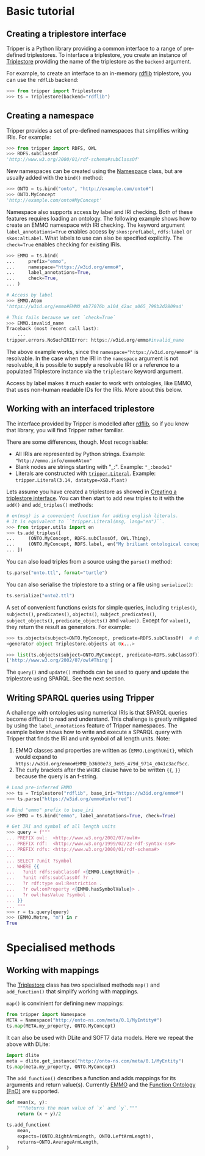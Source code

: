 Basic tutorial
==============
<!-- markdownlint-disable MD007 -->

Creating a triplestore interface
--------------------------------
Tripper is a Python library providing a common interface to a range of pre-defined triplestores.
To interface a triplestore, you create an instance of [Triplestore] providing the name of the triplestore as the `backend` argument.

For example, to create an interface to an in-memory [rdflib] triplestore, you can use the `rdflib` backend:

```python
>>> from tripper import Triplestore
>>> ts = Triplestore(backend="rdflib")

```


Creating a namespace
--------------------
Tripper provides a set of pre-defined namespaces that simplifies writing IRIs.
For example:

```python
>>> from tripper import RDFS, OWL
>>> RDFS.subClassOf
'http://www.w3.org/2000/01/rdf-schema#subClassOf'

```

New namespaces can be created using the [Namespace] class, but are usually added with the `bind()` method:

```python
>>> ONTO = ts.bind("onto", "http://example.com/onto#")
>>> ONTO.MyConcept
'http://example.com/onto#MyConcept'

```

Namespace also supports access by label and IRI checking.
Both of these features requires loading an ontology.
The following example shows how to create an EMMO namespace with IRI checking.
The keyword argument `label_annotations=True` enables access by `skos:prefLabel`, `rdfs:label` or `skos:altLabel`.
What labels to use can also be specified explicitly.
The `check=True` enables checking for existing IRIs.

```python
>>> EMMO = ts.bind(
...     prefix="emmo",
...     namespace="https://w3id.org/emmo#",
...     label_annotations=True,
...     check=True,
... )

# Access by label
>>> EMMO.Atom
'https://w3id.org/emmo#EMMO_eb77076b_a104_42ac_a065_798b2d2809ad'

# This fails because we set `check=True`
>>> EMMO.invalid_name
Traceback (most recent call last):
    ...
tripper.errors.NoSuchIRIError: https://w3id.org/emmo#invalid_name

```

The above example works, since the `namespace="https://w3id.org/emmo#"` is resolvable.
In the case when the IRI in the `namespace` argument is not resolvable, it is possible to supply a resolvable IRI or a reference to a populated Triplestore instance via the `triplestore` keyword argument.

Access by label makes it much easier to work with ontologies, like EMMO, that uses non-human readable IDs for the IRIs.
More about this below.




Working with an interfaced triplestore
--------------------------------------
The interface provided by Tripper is modelled after [rdflib], so if you know that library, you will find Tripper rather familiar.

There are some differences, though. Most recognisable:
* All IRIs are represented by Python strings.
  Example: `"http://emmo.info/emmo#Atom"`
* Blank nodes are strings starting with "_:".
  Example: `"_:bnode1"`
* Literals are constructed with [`tripper.Literal`][Literal].
  Example: `tripper.Literal(3.14, datatype=XSD.float)`

Lets assume you have created a triplestore as showed in [Creating a triplestore interface].
You can then start to add new triples to it with the `add()` and `add_triples()` methods:

```python
# en(msg) is a convenient function for adding english literals.
# It is equivalent to ``tripper.Literal(msg, lang="en")``.
>>> from tripper.utils import en
>>> ts.add_triples([
...     (ONTO.MyConcept, RDFS.subClassOf, OWL.Thing),
...     (ONTO.MyConcept, RDFS.label, en("My briliant ontological concept.")),
... ])

```

You can also load triples from a source using the `parse()` method:

```python
ts.parse("onto.ttl", format="turtle")
```


You can also serialise the triplestore to a string or a file using `serialize()`:

```python
ts.serialize("onto2.ttl")
```

A set of convenient functions exists for simple queries, including `triples()`, `subjects()`, `predicates()`, `objects()`, `subject_predicates()`, `subject_objects()`, `predicate_objects()` and `value()`.
Except for `value()`, they return the result as generators.
For example:

```python
>>> ts.objects(subject=ONTO.MyConcept, predicate=RDFS.subClassOf)  # doctest: +ELLIPSIS
<generator object Triplestore.objects at 0x...>

>>> list(ts.objects(subject=ONTO.MyConcept, predicate=RDFS.subClassOf))
['http://www.w3.org/2002/07/owl#Thing']

```

The `query()` and `update()` methods can be used to query and update the triplestore using SPARQL.
See the next section.


Writing SPARQL queries using Tripper
------------------------------------
A challenge with ontologies using numerical IRIs is that SPARQL queries become difficult to read and understand.
This challenge is greatly mitigated by using the `label_annotations` feature of Tripper namespaces.
The example below shows how to write and execute a SPARQL query with Tripper that finds the IRI and unit symbol of all length units.
Note:
1. EMMO classes and properties are written as `{EMMO.LengthUnit}`, which would expand to `https://w3id.org/emmo#EMMO_b3600e73_3e05_479d_9714_c041c3acf5cc`.
2. The curly brackets after the `WHERE` clause have to be written `{{`, `}}` because the query is an f-string.

```python
# Load pre-inferred EMMO
>>> ts = Triplestore("rdflib", base_iri="https://w3id.org/emmo#")
>>> ts.parse("https://w3id.org/emmo#inferred")

# Bind "emmo" prefix to base_iri
>>> EMMO = ts.bind("emmo", label_annotations=True, check=True)

# Get IRI and symbol of all length units
>>> query = f"""
... PREFIX owl:  <http://www.w3.org/2002/07/owl#>
... PREFIX rdf:  <http://www.w3.org/1999/02/22-rdf-syntax-ns#>
... PREFIX rdfs: <http://www.w3.org/2000/01/rdf-schema#>
...
... SELECT ?unit ?symbol
... WHERE {{
...   ?unit rdfs:subClassOf <{EMMO.LengthUnit}> .
...   ?unit rdfs:subClassOf ?r .
...   ?r rdf:type owl:Restriction .
...   ?r owl:onProperty <{EMMO.hasSymbolValue}> .
...   ?r owl:hasValue ?symbol .
... }}
... """
>>> r = ts.query(query)
>>> (EMMO.Metre, "m") in r
True

```


Specialised methods
===================


Working with mappings
---------------------
The [Triplestore] class has two specialised methods `map()` and `add_function()` that simplify working with mappings.

`map()` is convinient for defining new mappings:

```python
from tripper import Namespace
META = Namespace("http://onto-ns.com/meta/0.1/MyEntity#")
ts.map(META.my_property, ONTO.MyConcept)
```

It can also be used with DLite and SOFT7 data models.
Here we repeat the above with DLite:

```python
import dlite
meta = dlite.get_instance("http://onto-ns.com/meta/0.1/MyEntity")
ts.map(meta.my_property, ONTO.MyConcept)
```

The `add_function()` describes a function and adds mappings for its arguments and return value(s).
Currently [EMMO] and the [Function Ontology (FnO)] are supported.

```python
def mean(x, y):
    """Returns the mean value of `x` and `y`."""
    return (x + y)/2

ts.add_function(
    mean,
    expects=(ONTO.RightArmLength, ONTO.LeftArmLength),
    returns=ONTO.AverageArmLength,
)
```

[rdflib]: https://rdflib.readthedocs.io/
[Triplestore]: https://emmc-asbl.github.io/tripper/latest/api_reference/triplestore/#tripper.triplestore.Triplestore
[Namespace]:
https://emmc-asbl.github.io/tripper/latest/api_reference/namespace/#tripper.namespace.Namespace
[Literal]:
https://emmc-asbl.github.io/tripper/latest/api_reference/literal/#tripper.literal.Literal
[Creating a triplestore interface]: #creating-a-triplestore-interface
[EMMO]: https://emmc.eu/emmo/
[Function Ontology (FnO)]: https://fno.io/
